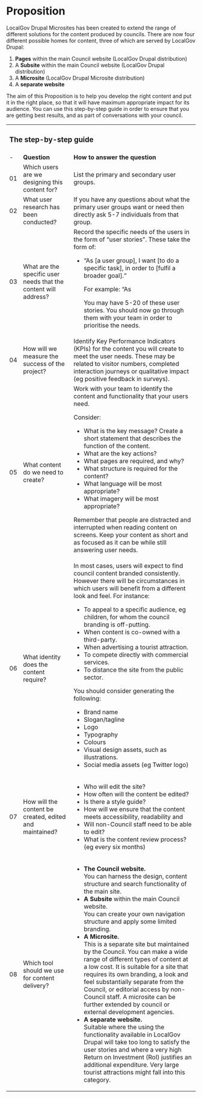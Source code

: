 # Proposition

LocalGov Drupal Microsites has been created to extend the range of different solutions for the content produced by councils. There are now four different possible homes for content, three of which are served by LocalGov Drupal:

1. **Pages** within the main Council website (LocalGov Drupal distribution)
2. A **Subsite** within the main Council website (LocalGov Drupal distribution)
3. A **Microsite** (LocalGov Drupal Microsite distribution)
4. A **separate website**

The aim of this Proposition is to help you develop the right content and put it in the right place, so that it will have maximum appropriate impact for its audience. You can use this step-by-step guide in order to ensure that you are getting best results, and as part of conversations with your council. 

<table>
  <tr>
    <td colspan="3" >
      <h3>The step-by-step guide</h3>
    </td>
  </tr>
  <tr>
    <td>-
    </td>
    <td><strong>Question</strong>
    </td>
    <td><strong>How to answer the question</strong>
    </td>
  </tr>
  <tr>
    <td>01</td>
    <td>Which users are we designing this content for?</td>
    <td>List the primary and secondary user groups.</td>
  </tr>
  <tr>
    <td>02
    </td>
    <td>What user research has been conducted?
    </td>
    <td>If you have any questions about what the primary user groups want or need then directly ask 5-7 individuals from that group.
    </td>
  </tr>
  <tr>
    <td>03
    </td>
    <td>What are the specific user needs that the content will address?
    </td>
    <td>Record the specific needs of the users in the form of “user stories”. These take the form of:
      <ul>
        <li>“As [a user group], I want [to do a specific task], in order to [fulfil a broader goal].”
          <p> For example: “As </p>
          <p> You may have 5-20 of these user stories. You should now go through them with your team in order to prioritise the needs.</p>
        </li>
      </ul>
    </td>
  </tr>
  <tr>
    <td>04
    </td>
    <td>How will we measure the success of the project?
    </td>
    <td>Identify Key Performance Indicators (KPIs) for the content you will create to meet the user needs. These may be related to visitor numbers, completed interaction journeys or qualitative impact (eg positive feedback in surveys).
    </td>
  </tr>
  <tr>
    <td>05
    </td>
    <td>What content do we need to create?
    </td>
    <td>Work with your team to identify the content and functionality that your users need.
      <p>
        Consider:
        <ul>
          <li>What is the key message? Create a short statement that describes the function of the content.</li>
          <li>What are the key actions?</li>
          <li>What pages are required, and why?</li>
          <li>What structure is required for the content?</li>
          <li>What language will be most appropriate?</li>
          <li>What imagery will be most appropriate?</li>
        </ul>
      </p>
      <p>Remember that people are distracted and interrupted when reading content on screens. Keep your content as short and as focused as it can be while still answering user needs.</p>
    </td>
  </tr>
  <tr>
    <td>06</td>
    <td>What identity does the content require?</td>
    <td>In most cases, users will expect to find council content branded consistently. However there will be circumstances in which users will benefit from a different look and feel. For instance:
      <ul>
        <li>To appeal to a specific audience, eg children, for whom the council branding is off-putting.</li>
        <li>When content is co-owned with a third-party.</li>
        <li>When advertising a tourist attraction.</li>
        <li>To compete directly with commercial services.</li>
        <li>To distance the site from the public sector.</li>
      </ul>
      You should consider generating the following:
      <ul>
        <li>Brand name</li>
        <li>Slogan/tagline</li>
        <li>Logo</li>
        <li>Typography</li>
        <li>Colours</li>
        <li>Visual design assets, such as illustrations.</li>
        <li>Social media assets (eg Twitter logo)</li>
      </ul>
    </td>
  </tr>
  <tr>
    <td>07</td>
    <td>How will the content be created, edited and maintained?</td>
    <td>
      <ul>
        <li>Who will edit the site?</li>
        <li>How often will the content be edited?</li>
        <li>Is there a style guide?</li>
        <li>How will we ensure that the content meets accessibility, readability and </li>
        <li>Will non-Council staff need to be able to edit?</li>
        <li>What is the content review process? (eg every six months)</li>
      </ul>
   </td>
  </tr>
  <tr>
    <td>08
    </td>
    <td>Which tool should we use for content delivery?
    </td>
    <td>
      <ul>
        <li>
          <strong>The Council website.</strong> <br />
          You can harness the design, content structure and search functionality of the main site.
        </li>
        <li>
          <strong>A Subsite </strong>within the main Council website.  <br />
          You can create your own navigation structure and apply some limited branding.
        </li>
        <li>
          <strong>A Microsite.</strong> <br />
          This is a separate site but maintained by the Council. You can make a wide range of different types of content at a low cost. It is suitable for a site that requires its own branding, a look and feel substantially separate from the Council, or editorial access by non-Council staff. A microsite can be further extended by council or external development agencies.
        </li>
        <li>
          <strong>A separate website.</strong> <br />
          Suitable where the using the functionality available in LocalGov Drupal will take too long to satisfy the user stories and where a very high Return on Investment (RoI) justifies an additional expenditure. Very large tourist attractions might fall into this category.
        </li>
      </ul>
    </td>
  </tr>
</table>
